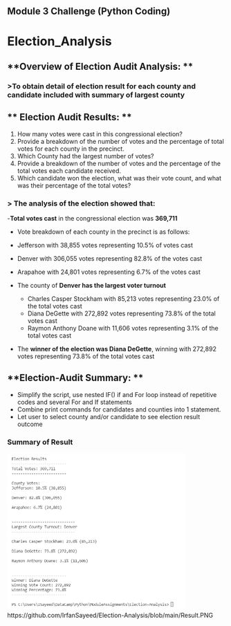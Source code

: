 ## Module 3 Challenge (Python Coding)
# **Election_Analysis**

## **Overview of Election Audit Analysis: **
### >To obtain detail of election result for each county and candidate included with summary of largest county
## ** Election Audit Results: **
1. How many votes were cast in this congressional election?
2. Provide a breakdown of the number of votes and the percentage of total votes for each county in the precinct.
3. Which County had the largest number of votes?
4. Provide a breakdown of the number of votes and the percentage of the total votes each candidate received.
5. Which candidate won the election, what was their vote count, and what was their percentage of the total votes?

### > The analysis of the election showed that: 
 -**Total votes cast** in the congressional election was **369,711**
 - Vote breakdown of each county in the precinct is as follows: 

 - Jefferson with 38,855 votes representing 10.5% of votes cast 
 - Denver with 306,055 votes representing 82.8% of the votes cast 
 - Arapahoe with 24,801 votes representing 6.7% of the votes cast 
 - The county of **Denver has the largest voter turnout** 
      - Charles Casper Stockham with 85,213 votes representing 23.0% of the total votes cast 
      - Diana DeGette with 272,892 votes representing 73.8% of the total votes cast 
      - Raymon Anthony Doane with 11,606 votes representing 3.1% of the total votes cast 
  - The **winner of the election was Diana DeGette**, winning with 272,892 votes representing 73.8% of the total votes cast

## **Election-Audit Summary: **
- Simplify the script, use nested IF() if and For loop instead of repetitive codes and several For and If statements
- Combine print commands for candidates and counties into 1 statement.
- Let user to select county and/or candidate to see election result outcome

### Summary of Result
<img width="411" alt="PrintOutput" src="https://github.com/IrfanSayeed/Election-Analysis/blob/main/Result.PNG">
https://github.com/IrfanSayeed/Election-Analysis/blob/main/Result.PNG

